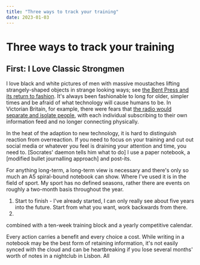 ```yaml
---
title: "Three ways to track your training"
date: 2023-01-03
---
```


# Three ways to track your training
## First: I Love Classic Strongmen
I love black and white pictures of men with massive moustaches lifting strangely-shaped objects in strange looking ways; see [the Bent Press and its return to fashion](https://www.cavemantraining.com/caveman-strength/bent-press-arthur-saxon-eugen-sandow/).
It's always been fashionable to long for older, simpler times and be afraid of what technology will cause humans to be.
In Victorian Britain, for example, there were fears that [the radio would separate and isolate people](https://theconversation.com/the-victorians-had-the-same-concerns-about-technology-as-we-do-60476), with each individual subscribing to their own information feed and no longer connecting physically.

In the heat of the adaption to new technology, it is hard to distinguish reaction from overreaction.
If you need to focus on your training and cut out social media or whatever you feel is draining your attention and time, you need to.
[Socrates' daemon tells him what to do]
I use a paper notebook, a [modified bullet journalling approach] and post-its.

For anything long-term, a long-term view is necessary and there's only so much an A5 spiral-bound notebook can show.
Where I've used it is in the field of sport. My sport has no defined seasons, rather there are events on roughly a two-month basis throughout the year.

1. Start to finish - I've already started, I can only really see about five years into the future. Start from what you want, work backwards from there.
2. 
combined with a ten-week training block and a yearly competitive calendar.

Every action carries a benefit and every choice a cost. While writing in a notebook may be the best form of retaining information, it's not easily synced with the cloud and can be heartbreaking if you lose several months' worth of notes in a nightclub in Lisbon.
All 
